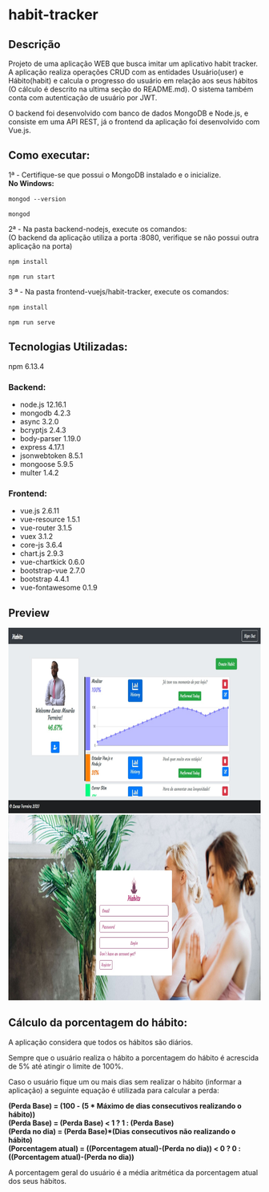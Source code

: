 # habit-tracker

## Descrição

Projeto de uma aplicação WEB que busca imitar um aplicativo habit tracker. A aplicação realiza operações CRUD com as entidades Usuário(user) e Hábito(habit) e calcula o progresso do usuário em relação aos seus hábitos
(O cálculo é descrito na ultima seção do README.md). O sistema também conta com autenticação de usuário por JWT.

O backend foi desenvolvido com banco de dados MongoDB e Node.js, e consiste em uma API REST,
já o frontend da aplicação foi desenvolvido com Vue.js.

## Como executar:

1ª - Certifique-se que possui o MongoDB instalado e o inicialize.
<br>
<b>No Windows:</b>
```
mongod --version
```
```
mongod
```
2ª - Na pasta backend-nodejs, execute os comandos:
<br>
(O backend da aplicação utiliza a porta :8080, verifique se não possui outra aplicação na porta)
<br>
```
npm install
```
```
npm run start
```
3 ª - Na pasta frontend-vuejs/habit-tracker, execute os comandos:
```
npm install
```
```
npm run serve
```

## Tecnologias Utilizadas:
npm 6.13.4

### Backend:
<ul>
<li>node.js 12.16.1</li>
<li>mongodb 4.2.3</li>
<li>async 3.2.0</li>
<li>bcryptjs 2.4.3</li>
<li>body-parser 1.19.0</li>
<li>express 4.17.1</li>
<li>jsonwebtoken 8.5.1</li>
<li> mongoose 5.9.5</li>
<li>multer 1.4.2</li>
</ul>

### Frontend:
<ul>
<li>vue.js 2.6.11</li>
<li>vue-resource 1.5.1</li>
<li>vue-router 3.1.5</li>
<li>vuex 3.1.2</li>
<li>core-js 3.6.4</li>
<li>chart.js 2.9.3</li>
<li>vue-chartkick 0.6.0</li>
<li>bootstrap-vue 2.7.0</li>
<li>bootstrap 4.4.1</li>
<li>vue-fontawesome 0.1.9</li>
</ul>

## Preview

<img src="READMEimages/habit-tracker-preview0.jpg" alt="preview-image" width="800" height="370">
<img src="READMEimages/habit-tracker-preview1.jpg" alt="preview-image" width="800" height="370">

## Cálculo da porcentagem do hábito:

A aplicação considera que todos os hábitos são diários.

Sempre que o usuário realiza o hábito a porcentagem do hábito é acrescida de 5% até atingir o limite de 100%.

Caso o usuário fique um ou mais dias sem realizar o hábito (informar a aplicação) a seguinte equação é utilizada para calcular a perda:

<b>(Perda Base) = (100 - (5 * Máximo de dias consecutivos realizando o hábito))<br>
(Perda Base) = (Perda Base) < 1 ? 1 : (Perda Base)<br>
(Perda no dia) = (Perda Base)*(Dias consecutivos não realizando o hábito)<br>
(Porcentagem atual) = ((Porcentagem atual)-(Perda no dia)) < 0 ? 0 : ((Porcentagem atual)-(Perda no dia))</b>

A porcentagem geral do usuário é a média aritmética da porcentagem atual dos seus hábitos.
